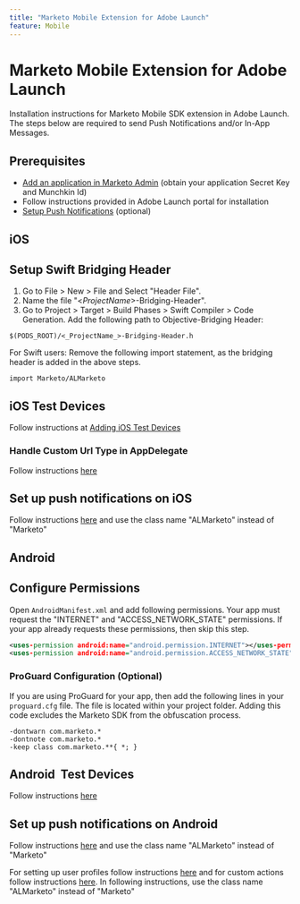 ```yaml
---
title: "Marketo Mobile Extension for Adobe Launch"
feature: Mobile
---
```


# Marketo Mobile Extension for Adobe Launch

Installation instructions for Marketo Mobile SDK extension in Adobe Launch. The steps below are required to send Push Notifications and/or In-App Messages.

## Prerequisites

- [Add an application in Marketo Admin](https://experienceleague.adobe.com/en/docs/marketo/using/product-docs/mobile-marketing/admin/add-a-mobile-app) (obtain your application Secret Key and Munchkin Id)
- Follow instructions provided in Adobe Launch portal for installation
- [Setup Push Notifications](push-notifications.md) (optional)

## iOS

## Setup Swift Bridging Header

1. Go to File > New > File and Select "Header File".
1. Name the file "<_ProjectName_>-Bridging-Header".
1. Go to Project > Target > Build Phases > Swift Compiler > Code Generation. Add the following path to Objective-Bridging Header:

`$(PODS_ROOT)/<_ProjectName_>-Bridging-Header.h`

For Swift users: Remove the following import statement, as the bridging header is added in the above steps.

`import Marketo/ALMarketo`

## iOS Test Devices

Follow instructions at [Adding iOS Test Devices](installation.md#ios_test_devices)

### Handle Custom Url Type in AppDelegate

Follow instructions [here](installation.md#ios_test_devices)

## Set up push notifications on iOS

Follow instructions [here](push-notifications.me) and use the class name "ALMarketo" instead of "Marketo"

## Android

## Configure Permissions

Open `AndroidManifest.xml` and add following permissions. Your app must request the "INTERNET" and "ACCESS_NETWORK_STATE" permissions. If your app already requests these permissions, then skip this step.

```xml
<uses‐permission android:name="android.permission.INTERNET"></uses‐permission>
<uses‐permission android:name="android.permission.ACCESS_NETWORK_STATE"></uses‐permission>
```

### ProGuard Configuration (Optional)

If you are using ProGuard for your app, then add the following lines in your `proguard.cfg` file. The file is located within your project folder. Adding this code excludes the Marketo SDK from the obfuscation process.

```
-dontwarn com.marketo.*
-dontnote com.marketo.*
-keep class com.marketo.**{ *; }
```

## Android  Test Devices

Follow instructions [here](installation/#android_test_devices)

## Set up push notifications on Android

Follow instructions [here](installation/#android_firebase_cloud_messaging_support) and use the class name "ALMarketo" instead of "Marketo"

For setting up user profiles follow instructions [here](user-profiles/) and for custom actions follow instructions [here](custom-actions/#android_custom_action). In following instructions, use the class name "ALMarketo" instead of "Marketo"
